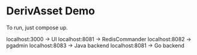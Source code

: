 # DerivAsset Demo

To run, just compose up.

localhost:3000 -> UI
localhost:8081 -> RedisCommander
localhost:8082 -> pgadmin
localhost:8083 -> Java backend
localhost:8081 -> Go backend

